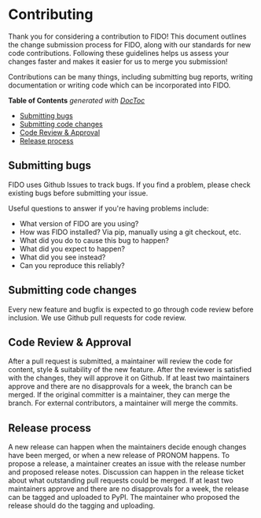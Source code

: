 # Contributing

Thank you for considering a contribution to FIDO!
This document outlines the change submission process for FIDO, along with our standards for new code contributions.
Following these guidelines helps us assess your changes faster and makes it easier for us to merge you submission!

Contributions can be many things, including submitting bug reports, writing documentation or writing code which can be incorporated into FIDO.

<!-- START doctoc generated TOC please keep comment here to allow auto update -->
<!-- DON'T EDIT THIS SECTION, INSTEAD RE-RUN doctoc TO UPDATE -->
**Table of Contents**  *generated with [DocToc](https://github.com/thlorenz/doctoc)*

- [Submitting bugs](#submitting-bugs)
- [Submitting code changes](#submitting-code-changes)
- [Code Review & Approval](#code-review-&-approval)
- [Release process](#release-process)

<!-- END doctoc generated TOC please keep comment here to allow auto update -->

## Submitting bugs

FIDO uses Github Issues to track bugs.
If you find a problem, please check existing bugs before submitting your issue.

Useful questions to answer if you're having problems include:

* What version of FIDO are you using?
* How was FIDO installed? Via pip, manually using a git checkout, etc.
* What did you do to cause this bug to happen?
* What did you expect to happen?
* What did you see instead?
* Can you reproduce this reliably?


## Submitting code changes

Every new feature and bugfix is expected to go through code review before inclusion.
We use Github pull requests for code review.


## Code Review & Approval

After a pull request is submitted, a maintainer will review the code for content, style & suitability of the new feature.
After the reviewer is satisfied with the changes, they will approve it on Github.
If at least two maintainers approve and there are no disapprovals for a week, the branch can be merged.
If the original committer is a maintainer, they can merge the branch.
For external contributors, a maintainer will merge the commits.


## Release process

A new release can happen when the maintainers decide enough changes have been merged, or when a new release of PRONOM happens.
To propose a release, a maintainer creates an issue with the release number and proposed release notes.
Discussion can happen in the release ticket about what outstanding pull requests could be merged.
If at least two maintainers approve and there are no disapprovals for a week, the release can be tagged and uploaded to PyPI.
The maintainer who proposed the release should do the tagging and uploading.
